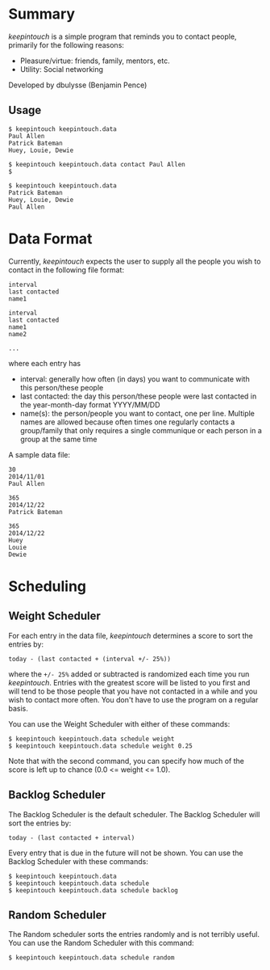 # Summary

_keepintouch_ is a simple program that reminds you to contact people, primarily for the following reasons:

* Pleasure/virtue: friends, family, mentors, etc.
* Utility: Social networking

Developed by dbulysse (Benjamin Pence)

## Usage

    $ keepintouch keepintouch.data
    Paul Allen
    Patrick Bateman
    Huey, Louie, Dewie

    $ keepintouch keepintouch.data contact Paul Allen
    $

    $ keepintouch keepintouch.data
    Patrick Bateman
    Huey, Louie, Dewie
    Paul Allen

# Data Format

Currently, _keepintouch_ expects the user to supply all the people you wish to contact in the following file format:

    interval
    last contacted
    name1
  
    interval
    last contacted
    name1
    name2
  
    ...

where each entry has

* interval: generally how often (in days) you want to communicate with this person/these people
* last contacted: the day this person/these people were last contacted in the year-month-day format YYYY/MM/DD
* name(s): the person/people you want to contact, one per line. Multiple names are allowed because often times one regularly contacts a group/family that only requires a single communique or each person in a group at the same time

A sample data file:

    30
    2014/11/01
    Paul Allen
 
    365
    2014/12/22
    Patrick Bateman
 
    365
    2014/12/22
    Huey
    Louie
    Dewie

# Scheduling

## Weight Scheduler

For each entry in the data file, _keepintouch_ determines a score to sort the entries by:

    today - (last contacted + (interval +/- 25%)) 

where the `+/- 25%` added or subtracted is randomized each time you run _keepintouch_. Entries with the greatest score will be listed to you first and will tend to be those people that you have not contacted in a while and you wish to contact more often. You don't have to use the program on a regular basis.

You can use the Weight Scheduler with either of these commands:

    $ keepintouch keepintouch.data schedule weight
    $ keepintouch keepintouch.data schedule weight 0.25
    
Note that with the second command, you can specify how much of the score is left up to chance (0.0 <= weight <= 1.0).

## Backlog Scheduler

The Backlog Scheduler is the default scheduler. The Backlog Scheduler will sort the entries by:

    today - (last contacted + interval)

Every entry that is due in the future will not be shown. You can use the Backlog Scheduler with these commands:

    $ keepintouch keepintouch.data
    $ keepintouch keepintouch.data schedule
    $ keepintouch keepintouch.data schedule backlog

## Random Scheduler

The Random scheduler sorts the entries randomly and is not terribly useful. You can use the Random Scheduler with this command:

    $ keepintouch keepintouch.data schedule random
